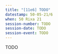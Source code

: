 ```yaml
---
title: "[11e6] TODO"
datestamp: 50-05-21/6
when: 50 Rixa 21
session-number: TODO
session-date: TODO
session-event: TODO
---
```

TODO
